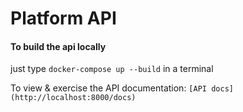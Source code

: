 # Platform API


####  To build the api locally 
just type `docker-compose up --build` in a terminal 

To view & exercise the API documentation: `[API docs](http://localhost:8000/docs)`

